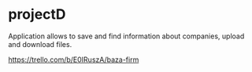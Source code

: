 # projectD

Application allows to save and find information about companies, upload and download files.

https://trello.com/b/E0IRuszA/baza-firm